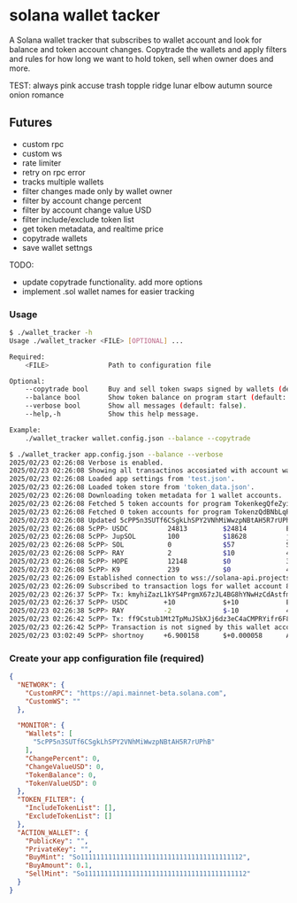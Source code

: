 # solana wallet tacker

A Solana wallet tracker that subscribes to wallet account and look for balance and token account changes.
Copytrade the wallets and apply filters and rules for how long we want to hold token, sell when owner does and more.

TEST: always pink accuse trash topple ridge lunar elbow autumn source onion romance

## Futures
- custom rpc
- custom ws
- rate limiter
- retry on rpc error
- tracks multiple wallets
- filter changes made only by wallet owner
- filter by account change percent
- filter by account change value USD
- filter include/exclude token list
- get token metadata, and realtime price
- copytrade wallets
- save wallet settngs

TODO:
- update copytrade functionality. add more options
- implement .sol wallet names for easier tracking

### Usage

```bash
$ ./wallet_tracker -h 
Usage ./wallet_tracker <FILE> [OPTIONAL] ...

Required:
    <FILE>               Path to configuration file

Optional:
    --copytrade bool     Buy and sell token swaps signed by wallets (default: false).
    --balance bool       Show token balance on program start (default: false).
    --verbose bool       Show all messages (default: false).
    --help,-h            Show this help message.

Example:
    ./wallet_tracker wallet.config.json --balance --copytrade

```
```bash
$ ./wallet_tracker app.config.json --balance --verbose
2025/02/23 02:26:08 Verbose is enabled.
2025/02/23 02:26:08 Showing all transactinos accosiated with account wallet.
2025/02/23 02:26:08 Loaded app settings from 'test.json'.
2025/02/23 02:26:08 Loaded token store from 'token_data.json'.
2025/02/23 02:26:08 Downloading token metadata for 1 wallet accounts.
2025/02/23 02:26:08 Fetched 5 token accounts for program TokenkegQfeZyiNwAJbNbGKPFXCWuBvf9Ss623VQ5DA
2025/02/23 02:26:08 Fetched 0 token accounts for program TokenzQdBNbLqP5VEhdkAS6EPFLC1PHnBqCXEpPxuEb
2025/02/23 02:26:08 Updated 5cPP5n3SUTf6CSgkLhSPY2VNhMiWwzpNBtAH5R7rUPhB (6 tokens) in 0s.
2025/02/23 02:26:08 5cPP> USDC          24813         $24814          EPjFWdd5AufqSSqeM2qN1xzybapC8G4wEGGkZwyTDt1v
2025/02/23 02:26:08 5cPP> JupSOL        100           $18628          jupSoLaHXQiZZTSfEWMTRRgpnyFm8f6sZdosWBjx93v
2025/02/23 02:26:08 5cPP> SOL           0             $57             So11111111111111111111111111111111111111112
2025/02/23 02:26:08 5cPP> RAY           2             $10             4k3Dyjzvzp8eMZWUXbBCjEvwSkkk59S5iCNLY3QrkX6R
2025/02/23 02:26:08 5cPP> HOPE          12148         $0              3zAjZYeTtMxrEFfjuoweJ4mKfr6FvLBreCNxi3duKsas
2025/02/23 02:26:08 5cPP> K9            239           $0              4kGcHzt91xVk6hyJYBK1yuF6sGCjeJ9PXed3G7pw9rtY
2025/02/23 02:26:09 Established connection to wss://solana-api.projectserum.com.
2025/02/23 02:26:09 Subscribed to transaction logs for wallet account 8cui5n3SUTf6CSgkLhSPY2VNhMiWwzpNBtAH5R7rUPhB
2025/02/23 02:26:37 5cPP> Tx: kmyhiZazL1kYS4PrgmX67zJL4BG8hYNwHzCdAstfmHNwHhiMGTqgkXQrmGz4f4BWXsrDkRpVCCkXQrx5SzMVaFBs
2025/02/23 02:26:37 5cPP> USDC         +10            $+10            EPjFWdd5AufqSSqeM2qN1xzybapC8G4wEGGkZwyTDt1v   SWAP  
2025/02/23 02:26:38 5cPP> RAY          -2             $-10            4k3Dyjzvzp8eMZWUXbBCjEvwSkkk59S5iCNLY3QrkX6R   SOLD ALL
2025/02/23 02:26:42 5cPP> Tx: ff9Cstub1Mt2TpMuJSbXJj6dz3eC4aCMPRYifr6F8oyQv2FG1sqoMjeHDLSatC6VGEWwtjNgWkd3CJT1VoEQEup
2025/02/23 02:26:42 5cPP> Transaction is not signed by this wallet account!
2025/02/23 03:02:49 5cPP> shortnoy     +6.900158      $+0.000058      A4PWgKGXSPYnjk9ZkTbXhJASUpCqgUSHVTbvPruPpump
```

### Create your app configuration file (required)
```json
{
  "NETWORK": {
    "CustomRPC": "https://api.mainnet-beta.solana.com",
    "CustomWS": ""
  },

  "MONITOR": {
    "Wallets": [
      "5cPP5n3SUTf6CSgkLhSPY2VNhMiWwzpNBtAH5R7rUPhB"
    ],
    "ChangePercent": 0,
    "ChangeValueUSD": 0,
    "TokenBalance": 0,
    "TokenValueUSD": 0
  },
  "TOKEN_FILTER": {
    "IncludeTokenList": [],
    "ExcludeTokenList": []
  },
  "ACTION_WALLET": {
    "PublicKey": "",
    "PrivateKey": "",
    "BuyMint": "So11111111111111111111111111111111111111112",
    "BuyAmount": 0.1,
    "SellMint": "So11111111111111111111111111111111111111112"
  }
}
```
